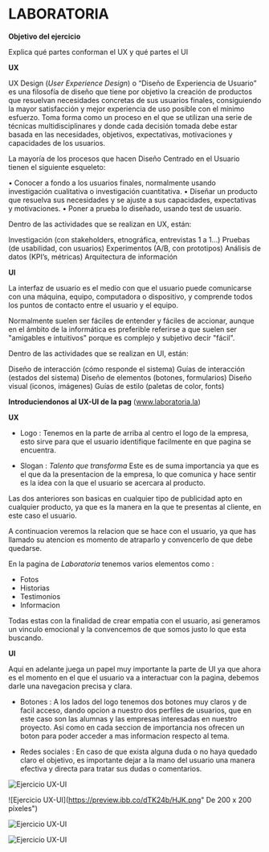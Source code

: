 # LABORATORIA

**Objetivo del ejercicio**

 Explica qué partes conforman el UX y qué partes el UI

 **UX**

 UX Design (*User Experience Design*) o “Diseño de Experiencia de Usuario” es una filosofía de diseño que tiene por objetivo la creación de productos que resuelvan necesidades concretas de sus usuarios finales, consiguiendo la mayor satisfacción y mejor experiencia de uso posible con el mínimo esfuerzo. Toma forma como un proceso en el que se utilizan una serie de técnicas multidisciplinares y donde cada decisión tomada debe estar basada en las necesidades, objetivos, expectativas, motivaciones y capacidades de los usuarios.

La mayoría de los procesos que hacen Diseño Centrado en el Usuario tienen el siguiente esqueleto:


•	Conocer a fondo a los usuarios finales, normalmente usando investigación cualitativa o investigación cuantitativa.
•	Diseñar un producto que resuelva sus necesidades y se ajuste a sus capacidades, expectativas y motivaciones.
•	Poner a prueba lo diseñado, usando test de usuario.

Dentro de las actividades que se realizan en UX, están:

Investigación (con stakeholders, etnográfica, entrevistas 1 a 1…)
Pruebas (de usabilidad, con usuarios)
Experimentos (A/B, con prototipos)
Análisis de datos (KPI’s, métricas)
Arquitectura de información

**UI**

La interfaz de usuario es el medio con que el usuario puede comunicarse con una máquina, equipo, computadora o dispositivo, y comprende todos los puntos de contacto entre el usuario y el equipo.

Normalmente suelen ser fáciles de entender y fáciles de accionar, aunque en el ámbito de la informática es preferible referirse a que suelen ser "amigables e intuitivos" porque es complejo y subjetivo decir "fácil".

Dentro de las actividades que se realizan en UI, están:

Diseño de interacción (cómo responde el sistema)
Guías de interacción (estados del sistema)
Diseño de elementos (botones, formularios)
Diseño visual (iconos, imágenes)
Guías de estilo (paletas de color, fonts)

**Introduciendonos al UX-UI de la pag** (www.laboratoria.la)

**UX**

- Logo : Tenemos en la parte de arriba al centro el logo de la empresa, esto sirve para que el usuario identifique facilmente en que pagina se encuentra.

- Slogan : *Talento que transforma* Este es de suma importancia ya que es el que da la presentacion de la empresa, lo que comunica y hace sentir es la idea con la que el usuario se acercara al producto.

Las dos anteriores son basicas en cualquier tipo de publicidad apto en cualquier producto, ya que es la manera en la que te presentas al cliente, en este caso el usuario.

A continuacion veremos la relacion que se hace con el usuario, ya que has llamado su atencion es momento de atraparlo y convencerlo de que debe quedarse.

En la pagina de *Laboratoria* tenemos varios elementos como :

- Fotos
- Historias
- Testimonios
- Informacion

Todas estas con la finalidad de crear empatia con el usuario, asi generamos un vinculo emocional y la convencemos de que somos justo lo que esta buscando.


**UI**

Aqui en adelante juega un papel muy importante la parte de UI ya que ahora es el momento en el que el usuario va a interactuar con la pagina, debemos darle una navegacion precisa y clara.

- Botones : A los lados del logo tenemos dos botones muy claros y de facil acceso, dando opcion a nuestro dos perfiles de usuarios, que en este caso son las alumnas y las empresas interesadas en nuestro proyecto. Asi como en cada seccion de importancia nos ofrecen un boton para poder acceder a mas informacion respecto al tema.

- Redes sociales : En caso de que exista alguna duda o no haya quedado claro el objetivo, es importante dejar a la mano del usuario una manera efectiva y directa para tratar sus dudas o comentarios.




 ![Ejercicio UX-UI](https://preview.ibb.co/kfybxw/Sin_t_tulo.png "De 200 x 200 píxeles")

 ![Ejercicio UX-UI](https://preview.ibb.co/dTK24b/HJK.png" De 200 x 200 píxeles")

 ![Ejercicio UX-UI](https://preview.ibb.co/ep1h4b/KGK.png "De 200 x 200 píxeles")

 ![Ejercicio UX-UI](https://preview.ibb.co/k620qG/JFG.png "De 200 x 200 píxeles")
